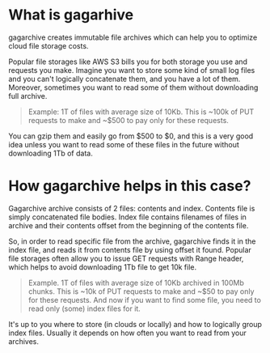 # What is gagarhive

gagarchive creates immutable file archives which can help you to optimize cloud file storage costs.

Popular file storages like AWS S3 bills you for both storage you use and requests you make. Imagine you want to store some kind of small log files and you can't logically concatenate them, and you have a lot of them. Moreover, sometimes you want to read some of them without downloading full archive.

> Example: 1T of files with average size of 10Kb. This is ~100k of PUT requests to make and ~$500 to pay only for these requests.

You can gzip them and easily go from $500 to $0, and this is a very good idea unless you want to read some of these files in the future without downloading 1Tb of data. 

# How gagarchive helps in this case?

Gagarchive archive consists of 2 files: contents and index. Contents file is simply concatenated file bodies. Index file contains filenames of files in archive and their contents offset from the beginning of the contents file.

So, in order to read specific file from the archive, gagarchive finds it in the index file, and reads it from contents file by using offset it found. Popular file storages often allow you to issue GET requests with Range header, which helps to avoid downloading 1Tb file to get 10k file.

> Example. 1T of files with average size of 10Kb archived in 100Mb chunks. This is ~10k of PUT requests to make and ~$50 to pay only for these requests. And now if you want to find some file, you need to read only (some) index files for it. 

It's up to you where to store (in clouds or locally) and how to logically group index files. Usually it depends on how often you want to read from your archives.
